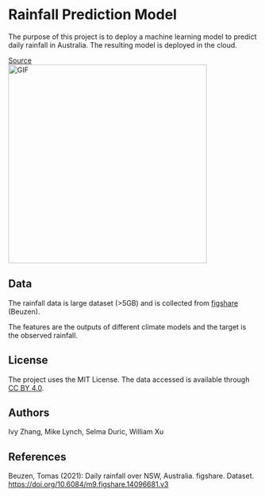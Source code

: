 # Rainfall Prediction Model
The purpose of this project is to deploy a machine learning model to predict daily rainfall in Australia. The resulting model is deployed in the cloud.  

[Source](https://dribbble.com/shots/4922240-Biking-in-the-rain-animation)
<br>
<img alt="GIF" src="img/rainfall.gif" width = 400/>

## Data
The rainfall data is large dataset (>5GB) and is collected from [figshare](https://figshare.com/articles/dataset/Daily_rainfall_over_NSW_Australia/14096681) (Beuzen).

The features are the outputs of different climate models and the target is the observed rainfall.

## License
The project uses the MIT License. The data accessed is available through [CC BY 4.0](https://creativecommons.org/licenses/by/4.0/).

## Authors
Ivy Zhang, Mike Lynch, Selma Duric, William Xu

## References
Beuzen, Tomas (2021): Daily rainfall over NSW, Australia. figshare. Dataset. https://doi.org/10.6084/m9.figshare.14096681.v3 